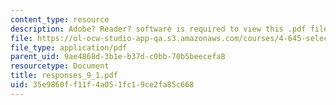 ```yaml
---
content_type: resource
description: Adobe? Reader? software is required to view this .pdf file.
file: https://ol-ocw-studio-app-qa.s3.amazonaws.com/courses/4-645-selected-topics-in-architecture-architecture-from-1750-to-the-present-fall-2004/35e9860ff11f4a051fc19ce2fa85c668_responses_9_1.pdf
file_type: application/pdf
parent_uid: 9ae4868d-3b1e-b37d-c0bb-70b5beecefa8
resourcetype: Document
title: responses_9_1.pdf
uid: 35e9860f-f11f-4a05-1fc1-9ce2fa85c668
---
```

